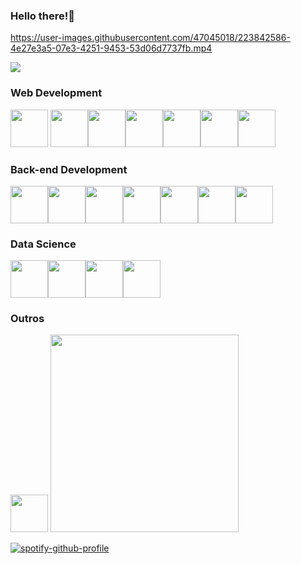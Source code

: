 ### Hello there!🤠
https://user-images.githubusercontent.com/47045018/223842586-4e27e3a5-07e3-4251-9453-53d06d7737fb.mp4

<img src="https://www.codewars.com/users/giomascitelli/badges/large"/>

### Web Development
<img src="https://cdn.jsdelivr.net/gh/devicons/devicon/icons/html5/html5-original.svg" width="60" height="60"/> <img src="https://cdn.jsdelivr.net/gh/devicons/devicon/icons/css3/css3-original.svg" width="60" height="60"/><img src="https://cdn.jsdelivr.net/gh/devicons/devicon/icons/sass/sass-original.svg" width="60" height="60"/><img src="https://cdn.jsdelivr.net/gh/devicons/devicon/icons/php/php-original.svg" width="60" height="60"/><img src="https://cdn.jsdelivr.net/gh/devicons/devicon/icons/bootstrap/bootstrap-original.svg" width="60" height="60"/><img src="https://cdn.jsdelivr.net/gh/devicons/devicon/icons/javascript/javascript-original.svg" width="60" height="60"/><img src="https://cdn.jsdelivr.net/gh/devicons/devicon/icons/jquery/jquery-original.svg" width="60" height="60"/>

          
          
### Back-end Development
<img src="https://cdn.jsdelivr.net/gh/devicons/devicon/icons/python/python-original.svg" width="60" height="60"/><img src="https://cdn.jsdelivr.net/gh/devicons/devicon/icons/java/java-original.svg" width="60" height="60"/><img src="https://cdn.jsdelivr.net/gh/devicons/devicon/icons/cplusplus/cplusplus-original.svg" width="60" height="60"/><img src="https://cdn.jsdelivr.net/gh/devicons/devicon/icons/c/c-original.svg" width="60" height="60"/><img src="https://cdn.jsdelivr.net/gh/devicons/devicon/icons/groovy/groovy-original.svg" width="60" height="60"/><img src="https://cdn.jsdelivr.net/gh/devicons/devicon/icons/grails/grails-original.svg" width="60" height="60"/><img src="https://cdn.jsdelivr.net/gh/devicons/devicon/icons/csharp/csharp-original.svg" width="60" height="60"/>
                   
### Data Science
<img src="https://user-images.githubusercontent.com/4249331/52232852-e2c4f780-28bd-11e9-835d-1e3cf3e43888.png" width="60" height="60" /><img src="https://cdn.jsdelivr.net/gh/devicons/devicon/icons/mysql/mysql-original.svg" width="60" height="60"/><img src="https://cdn.jsdelivr.net/gh/devicons/devicon/icons/sqlite/sqlite-original.svg" width="60" height="60"/><img src="https://cdn.jsdelivr.net/gh/devicons/devicon/icons/r/r-original.svg" width="60" height="60"/>
<br>

### Outros
<img src="https://cdn.jsdelivr.net/gh/devicons/devicon/icons/git/git-original.svg" width="60" height="60"/>

<img src="https://media0.giphy.com/media/5gNFGdAofCz4czb1JC/giphy.gif" width ="301" height="316" />

[![spotify-github-profile](https://spotify-github-profile.vercel.app/api/view?uid=31tveucc2kiar4zciowwrbatdeyi&cover_image=true&theme=novatorem&show_offline=true&background_color=1c1c1c&interchange=false&bar_color=a600ff&bar_color_cover=false)](https://github.com/kittinan/spotify-github-profile)

